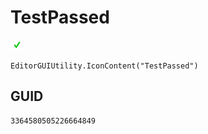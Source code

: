 # TestPassed
![](/img/TestPassed.png)

``` CSharp
EditorGUIUtility.IconContent("TestPassed")
```
## GUID
```
3364580505226664849
```
